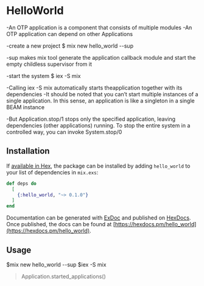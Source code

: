 # HelloWorld

-An OTP application is a component that consists of multiple modules 
-An OTP application can depend on other Applications 

-create a new project 
$ mix new hello_world --sup 

-sup makes mix tool generate the application callback module and start the empty childless supervisor from it

-start the system 
$ iex -S mix 

-Calling iex -S mix automatically starts theapplication together with its dependencies
-It should be noted that you can’t start multiple instances of a single application. In this sense, an application is like a singleton in a   single BEAM instance

-But Application.stop/1 stops only the specified application, leaving dependencies (other applications) running. To stop the entire system in a controlled way, you can invoke System.stop/0

## Installation

If [available in Hex](https://hex.pm/docs/publish), the package can be installed
by adding `hello_world` to your list of dependencies in `mix.exs`:

```elixir
def deps do
  [
    {:hello_world, "~> 0.1.0"}
  ]
end
```

Documentation can be generated with [ExDoc](https://github.com/elixir-lang/ex_doc)
and published on [HexDocs](https://hexdocs.pm). Once published, the docs can
be found at [https://hexdocs.pm/hello_world](https://hexdocs.pm/hello_world).

## Usage

$mix new hello_world --sup
$iex -S mix
>Application.started_applications()

